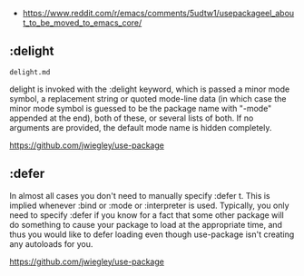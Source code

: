 - https://www.reddit.com/r/emacs/comments/5udtw1/usepackageel_about_to_be_moved_to_emacs_core/

## :delight

`delight.md`

delight is invoked with the :delight keyword, which is passed a minor mode symbol, a replacement string or quoted mode-line data (in which case the minor mode symbol is guessed to be the package name with "-mode" appended at the end), both of these, or several lists of both. If no arguments are provided, the default mode name is hidden completely.

https://github.com/jwiegley/use-package

## :defer

In almost all cases you don't need to manually specify :defer t. This is implied whenever :bind or :mode or :interpreter is used. Typically, you only need to specify :defer if you know for a fact that some other package will do something to cause your package to load at the appropriate time, and thus you would like to defer loading even though use-package isn't creating any autoloads for you.

https://github.com/jwiegley/use-package